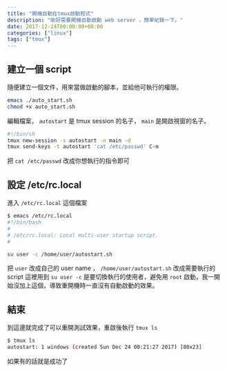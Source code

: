 ```yaml
---
title: "開機自動在tmux啟動程式"
description: "剛好需要開機自動啟動 web server ，簡單紀錄一下。"
date: 2017-12-24T00:00:00+08:00
categories: ["linux"]
tags: ["tmux"]
---
```


## 建立一個 script
隨便建立一個文件，用來當做啟動的腳本，並給他可執行的權限。
``` sh
emacs ./auto_start.sh
chmod +x auto_start.sh
```
<!--more-->
編輯檔案， `autostart` 是 tmux session 的名子， `main` 是開啟視窗的名子。
``` sh
#!/bin/sh
tmux new-session -s autostart -n main -d
tmux send-keys -t autostart 'cat /etc/passwd' C-m
```
把 `cat /etc/passwd` 改成你想執行的指令即可


## 設定 /etc/rc.local
進入 `/etc/rc.local` 這個檔案
``` sh
$ emacs /etc/rc.local
#!/bin/bash
#
# /etc/rc.local: Local multi-user startup script.
#

su user -c /home/user/autostart.sh
```
把 `user` 改成自己的 user name ， `/home/user/autostart.sh` 改成需要執行的 script
這裡用到 `su user -c` 是要切換執行的使用者，避免用 `root` 啟動，我一開始沒加上這個，導致重開機時一直沒有自動啟動的效果。

## 結束
到這邊就完成了可以重開測試效果，重啟後執行 `tmux ls`
``` sh
$ tmux ls
autostart: 1 windows (created Sun Dec 24 00:21:27 2017) [80x23]
```
如果有的話就是成功了
